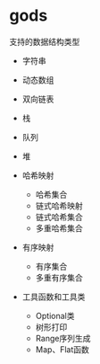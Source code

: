# gods

支持的数据结构类型

- 字符串
- 动态数组
- 双向链表
- 栈
- 队列
- 堆
- 哈希映射

  - 哈希集合
  - 链式哈希映射
  - 链式哈希集合
  - 多重哈希集合
- 有序映射

  - 有序集合
  - 多重有序集合
- 工具函数和工具类

  - Optional类
  - 树形打印
  - Range序列生成
  - Map、Flat函数
